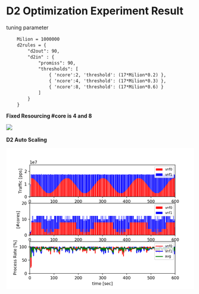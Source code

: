 
#  D2 Optimization Experiment Result

tuning parameter
```
    Milion = 1000000
    d2rules = {
        "d2out": 90,
        "d2in" : {
            "promiss": 90,
            "thresholds": [
                { 'ncore':2, 'threshold': (17*Milion*0.2) },
                { 'ncore':4, 'threshold': (17*Milion*0.3) },
                { 'ncore':8, 'threshold': (17*Milion*0.6) }
            ]
        }
    }
```

**Fixed Resourcing #core is 4 and 8**

![](d2disable48fix_d100.png)

**D2 Auto Scaling**

![](d2enable_d100.png)


